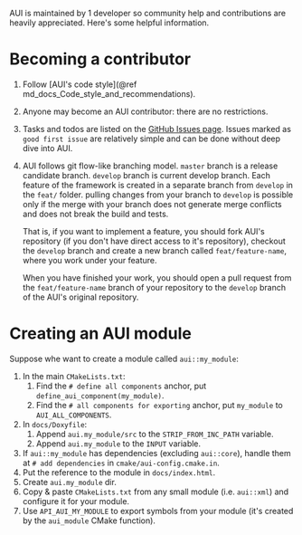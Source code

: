 AUI is maintained by 1 developer so community help and contributions are heavily appreciated. Here's some helpful
information.

# Becoming a contributor

1. Follow [AUI's code style](@ref md_docs_Code_style_and_recommendations).
2. Anyone may become an AUI contributor: there are no restrictions.
3. Tasks and todos are listed on the [GitHub Issues page](https://github.com/aui-framework/aui/issues). Issues marked
   as `good first issue` are relatively simple and can be done without deep dive into AUI.
4. AUI follows git flow-like branching model. `master` branch is a release candidate branch. `develop` branch is current 
   develop branch. Each feature of the framework is created in a separate branch from `develop` in the `feat/` folder. 
   pulling changes from your branch to `develop` is possible only if the merge with your branch does not generate merge 
   conflicts and does not break the build and tests.

   That is, if you want to implement a feature, you should fork AUI's repository (if you don't have direct access to
   it's repository), checkout the `develop` branch and create a new branch called `feat/feature-name`, where you work
   under your feature.

   When you have finished your work, you should open a pull request from the `feat/feature-name` branch of your
   repository to the `develop` branch of the AUI's original repository.


# Creating an AUI module

Suppose whe want to create a module called `aui::my_module`:

1. In the main `CMakeLists.txt`:
   1. Find the `# define all components` anchor, put `define_aui_component(my_module)`.
   2. Find the `# all components for exporting` anchor, put `my_module` to `AUI_ALL_COMPONENTS`.
2. In `docs/Doxyfile`:
   1. Append `aui.my_module/src` to the `STRIP_FROM_INC_PATH` variable.
   2. Append `aui.my_module` to the `INPUT` variable.
3. If `aui::my_module` has dependencies (excluding `aui::core`), handle them at `# add dependencies` in 
   `cmake/aui-config.cmake.in`.
4. Put the reference to the module in `docs/index.html`.
5. Create `aui.my_module` dir.
6. Copy & paste `CMakeLists.txt` from any small module (i.e. `aui::xml`) and configure it for your module.
7. Use `API_AUI_MY_MODULE` to export symbols from your module (it's created by the `aui_module` CMake function).